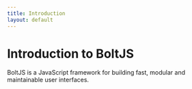 ```yaml
---
title: Introduction
layout: default
---
```


Introduction to BoltJS
======================

BoltJS is a JavaScript framework for building fast, modular and maintainable user interfaces.
